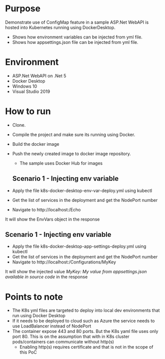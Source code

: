 # Purpose

Demonstrate use of ConfigMap feature in a sample ASP.Net WebAPI is hosted into Kubernetes running using DockerDesktop.

- Shows how environment variables can be injected from yml file.
- Shows how appsettings.json file can be injected from yml file.

# Environment
- ASP.Net WebAPI on .Net 5
- Docker Desktop
- Windows 10
- Visual Studio 2019

# How to run
- Clone.
- Compile the project and make sure its running using Docker.
- Build the docker image
- Push the newly created image to docker image repository.
  - The sample uses Docker Hub for images

  ## Scenario 1 - Injecting env variable
- Apply the file k8s-docker-desktop-env-var-deploy.yml using kubectl
- Get the list of services in the deployment and get the NodePort number
- Navigate to http://localhost:<port number>/Echo

It will show the EnvVars object in the response

  ## Scenario 1 - Injecting env variable
- Apply the file k8s-docker-desktop-app-settings-deploy.yml using kubectl
- Get the list of services in the deployment and get the NodePort number
- Navigate to http://localhost:<port number>/Configurations/MyKey

It will show the injected value *MyKey: My value from appsettings.json available in source code* in the response

# Points to note
- The K8s yml files are targeted to deploy into local dev environments that run using Docker Desktop
- If it needs to be deployed to cloud such as Azure the service needs to use LoadBalancer instead of NodePort  
- The container expose 443 and 80 ports. But the K8s yaml file uses only port 80. This is on the assumption that with in K8s cluster pods/containers can communicate without http(s)
  - Enabling http(s) requires certificate and that is not in the scope of this PoC
